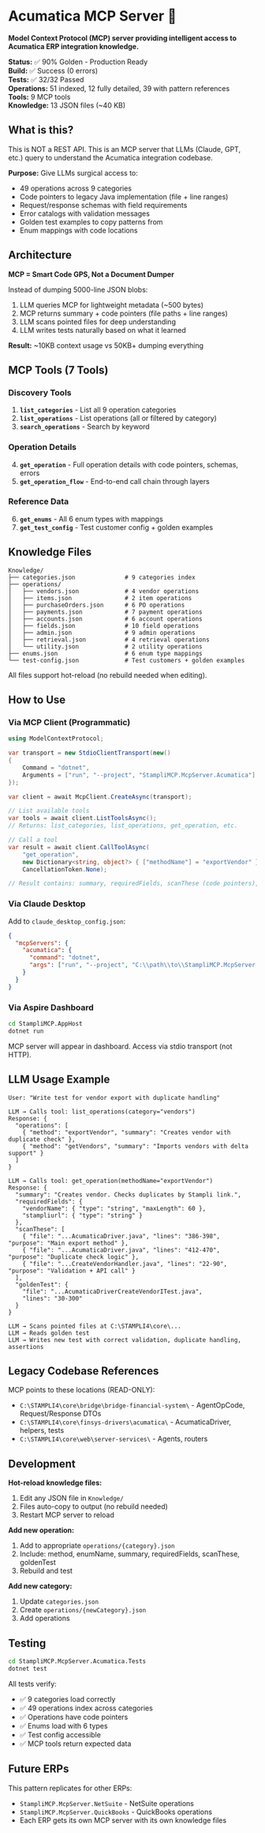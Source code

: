# Acumatica MCP Server  🚀

**Model Context Protocol (MCP) server providing intelligent access to Acumatica ERP integration knowledge.**

**Status:** ✅ 90% Golden - Production Ready  
**Build:** ✅ Success (0 errors)  
**Tests:** ✅ 32/32 Passed  
**Operations:** 51 indexed, 12 fully detailed, 39 with pattern references  
**Tools:** 9 MCP tools  
**Knowledge:** 13 JSON files (~40 KB)

## What is this?

This is NOT a REST API. This is an MCP server that LLMs (Claude, GPT, etc.) query to understand the Acumatica integration codebase.

**Purpose:** Give LLMs surgical access to:
- 49 operations across 9 categories
- Code pointers to legacy Java implementation (file + line ranges)
- Request/response schemas with field requirements
- Error catalogs with validation messages
- Golden test examples to copy patterns from
- Enum mappings with code locations

## Architecture

**MCP = Smart Code GPS, Not a Document Dumper**

Instead of dumping 5000-line JSON blobs:
1. LLM queries MCP for lightweight metadata (~500 bytes)
2. MCP returns summary + code pointers (file paths + line ranges)
3. LLM scans pointed files for deep understanding
4. LLM writes tests naturally based on what it learned

**Result:** ~10KB context usage vs 50KB+ dumping everything

## MCP Tools (7 Tools)

### Discovery Tools
1. **`list_categories`** - List all 9 operation categories
2. **`list_operations`** - List operations (all or filtered by category)
3. **`search_operations`** - Search by keyword

### Operation Details
4. **`get_operation`** - Full operation details with code pointers, schemas, errors
5. **`get_operation_flow`** - End-to-end call chain through layers

### Reference Data
6. **`get_enums`** - All 6 enum types with mappings
7. **`get_test_config`** - Test customer config + golden examples

## Knowledge Files

```
Knowledge/
├── categories.json              # 9 categories index
├── operations/
│   ├── vendors.json             # 4 vendor operations
│   ├── items.json               # 2 item operations
│   ├── purchaseOrders.json      # 6 PO operations
│   ├── payments.json            # 7 payment operations
│   ├── accounts.json            # 6 account operations
│   ├── fields.json              # 10 field operations
│   ├── admin.json               # 9 admin operations
│   ├── retrieval.json           # 4 retrieval operations
│   └── utility.json             # 2 utility operations
├── enums.json                   # 6 enum type mappings
└── test-config.json             # Test customers + golden examples
```

All files support hot-reload (no rebuild needed when editing).

## How to Use

### Via MCP Client (Programmatic)
```csharp
using ModelContextProtocol;

var transport = new StdioClientTransport(new()
{
    Command = "dotnet",
    Arguments = ["run", "--project", "StampliMCP.McpServer.Acumatica"]
});

var client = await McpClient.CreateAsync(transport);

// List available tools
var tools = await client.ListToolsAsync();
// Returns: list_categories, list_operations, get_operation, etc.

// Call a tool
var result = await client.CallToolAsync(
    "get_operation",
    new Dictionary<string, object?> { ["methodName"] = "exportVendor" },
    CancellationToken.None);

// Result contains: summary, requiredFields, scanThese (code pointers), goldenTest
```

### Via Claude Desktop
Add to `claude_desktop_config.json`:
```json
{
  "mcpServers": {
    "acumatica": {
      "command": "dotnet",
      "args": ["run", "--project", "C:\\path\\to\\StampliMCP.McpServer.Acumatica"]
    }
  }
}
```

### Via Aspire Dashboard
```bash
cd StampliMCP.AppHost
dotnet run
```

MCP server will appear in dashboard. Access via stdio transport (not HTTP).

## LLM Usage Example

```
User: "Write test for vendor export with duplicate handling"

LLM → Calls tool: list_operations(category="vendors")
Response: {
  "operations": [
    { "method": "exportVendor", "summary": "Creates vendor with duplicate check" },
    { "method": "getVendors", "summary": "Imports vendors with delta support" }
  ]
}

LLM → Calls tool: get_operation(methodName="exportVendor")
Response: {
  "summary": "Creates vendor. Checks duplicates by Stampli link.",
  "requiredFields": {
    "vendorName": { "type": "string", "maxLength": 60 },
    "stampliurl": { "type": "string" }
  },
  "scanThese": [
    { "file": "...AcumaticaDriver.java", "lines": "386-398", "purpose": "Main export method" },
    { "file": "...AcumaticaDriver.java", "lines": "412-470", "purpose": "Duplicate check logic" },
    { "file": "...CreateVendorHandler.java", "lines": "22-90", "purpose": "Validation + API call" }
  ],
  "goldenTest": {
    "file": "...AcumaticaDriverCreateVendorITest.java",
    "lines": "30-300"
  }
}

LLM → Scans pointed files at C:\STAMPLI4\core\...
LLM → Reads golden test
LLM → Writes new test with correct validation, duplicate handling, assertions
```

## Legacy Codebase References

MCP points to these locations (READ-ONLY):
- `C:\STAMPLI4\core\bridge\bridge-financial-system\` - AgentOpCode, Request/Response DTOs
- `C:\STAMPLI4\core\finsys-drivers\acumatica\` - AcumaticaDriver, helpers, tests
- `C:\STAMPLI4\core\web\server-services\` - Agents, routers

## Development

**Hot-reload knowledge files:**
1. Edit any JSON file in `Knowledge/`
2. Files auto-copy to output (no rebuild needed)
3. Restart MCP server to reload

**Add new operation:**
1. Add to appropriate `operations/{category}.json`
2. Include: method, enumName, summary, requiredFields, scanThese, goldenTest
3. Rebuild and test

**Add new category:**
1. Update `categories.json`
2. Create `operations/{newCategory}.json`
3. Add operations

## Testing

```bash
cd StampliMCP.McpServer.Acumatica.Tests
dotnet test
```

All tests verify:
- ✅ 9 categories load correctly
- ✅ 49 operations index across categories
- ✅ Operations have code pointers
- ✅ Enums load with 6 types
- ✅ Test config accessible
- ✅ MCP tools return expected data

## Future ERPs

This pattern replicates for other ERPs:
- `StampliMCP.McpServer.NetSuite` - NetSuite operations
- `StampliMCP.McpServer.QuickBooks` - QuickBooks operations
- Each ERP gets its own MCP server with its own knowledge files

